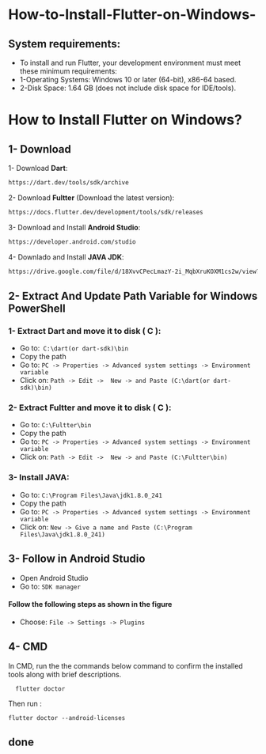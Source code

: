 # How-to-Install-Flutter-on-Windows-
## System requirements:
- To install and run Flutter, your development environment must meet these minimum requirements:      
- 1-Operating Systems: Windows 10 or later (64-bit), x86-64 based.     
- 2-Disk Space: 1.64 GB (does not include disk space for IDE/tools).



# How to Install Flutter on Windows?


## 1- Download

1- Download **Dart**:

```bash
https://dart.dev/tools/sdk/archive
```  

2- Download **Fultter** (Download the latest version): 

```bash
https://docs.flutter.dev/development/tools/sdk/releases
```
3- Download and Install **Android Studio**: 

```bash
https://developer.android.com/studio
```
    
4- Downlado and Install **JAVA JDK**: 
```bash
https://drive.google.com/file/d/18XvvCPecLmazY-2i_MqbXruKOXM1cs2w/view?usp=share_link
```
    
## 2- Extract And Update Path Variable for Windows PowerShell
### 1- Extract  **Dart** and move it to disk ( C ):
- Go to:` C:\dart(or dart-sdk)\bin`
- Copy the path
- Go to: `PC -> Properties -> Advanced system settings -> Environment variable `
- Click on: `Path -> Edit ->  New -> and Paste (C:\dart(or dart-sdk)\bin)`

### 2- Extract  **Fultter** and move it to disk ( C ):
- Go to: `C:\Fultter\bin`
- Copy the path
- Go to: `PC -> Properties -> Advanced system settings -> Environment variable `
- Click on: `Path -> Edit ->  New -> and Paste (C:\Fultter\bin)`

### 3- Install **JAVA**:
- Go to: `C:\Program Files\Java\jdk1.8.0_241`
- Copy the path
- Go to: `PC -> Properties -> Advanced system settings -> Environment variable `
- Click on: `New -> Give a name and Paste (C:\Program Files\Java\jdk1.8.0_241) `



## 3- Follow in Android Studio

- Open Android Studio
- Go to: `SDK manager`

#### Follow the following steps as shown in the figure



- Choose: `File -> Settings -> Plugins`


## 4- CMD
In CMD, run the the commands below command to confirm the installed tools along with brief descriptions.

```http
  flutter doctor
```

Then run :
```http
flutter doctor --android-licenses
```


## done

